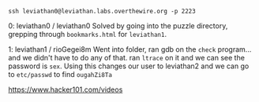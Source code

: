 `ssh leviathan0@leviathan.labs.overthewire.org -p 2223`


0: leviathan0 / leviathan0
Solved by going into the puzzle directory, grepping through `bookmarks.html` for `leviathan1`.

1: leviathan1 / rioGegei8m
Went into folder, ran gdb on the `check` program... and we didn't have to do any of that. ran `ltrace` on it and we can see the password is `sex`. Using this changes our user to leviathan2 and we can go to `etc/passwd` to find `ougahZi8Ta`


https://www.hacker101.com/videos